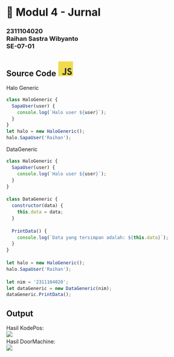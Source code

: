 # 📘 Modul 4 - Jurnal

### 2311104020<br> Raihan Sastra Wibyanto<br> SE-07-01

##  Source Code <img src="https://github.com/devicons/devicon/blob/master/icons/javascript/javascript-original.svg" title="JavaScript" alt="JavaScript" width="40" height="40"/> 
Halo Generic
```js
class HaloGeneric {
  SapaUser(user) {
    console.log(`Halo user ${user}`);
  }
}
let halo = new HaloGeneric();
halo.SapaUser('Raihan');
```
DataGeneric
```js
class HaloGeneric {
  SapaUser(user) {
    console.log(`Halo user ${user}`);
  }
}

class DataGeneric {
  constructor(data) {
    this.data = data;
  }

  PrintData() {
    console.log(`Data yang tersimpan adalah: ${this.data}`);
  }
}

let halo = new HaloGeneric();
halo.SapaUser('Raihan');

let nim = '2311104020';
let dataGeneric = new DataGeneric(nim);
dataGeneric.PrintData();
```

## Output
Hasil KodePos:<br>
<img src="https://github.com/user-attachments/assets/42417a8e-f58e-4794-b9e6-6ff46679a6aa" width=600><br>
Hasil DoorMachine:<br>
<img src="https://github.com/user-attachments/assets/1a250464-bed5-4eea-8e70-4e6de1085738" width=400>
